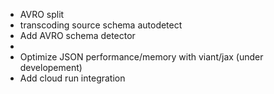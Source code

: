- AVRO split
- transcoding source schema autodetect
- Add AVRO schema detector
- 
- Optimize JSON performance/memory  with viant/jax (under developement)
-  Add cloud run integration
